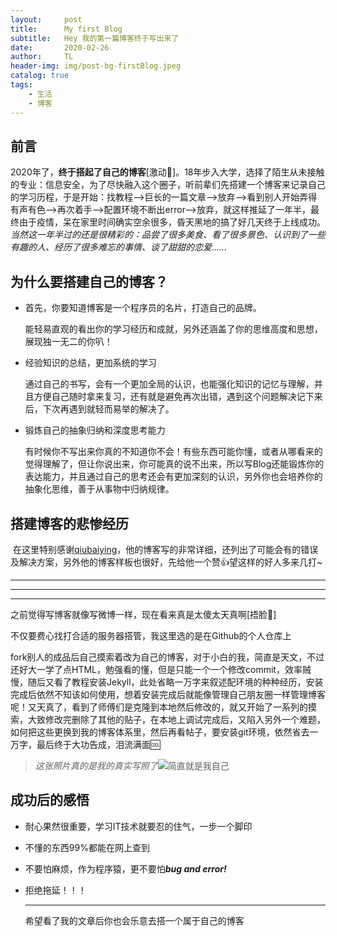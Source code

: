```yaml
---
layout:     post
title:      My first Blog
subtitle:   Hey 我的第一篇博客终于写出来了
date:       2020-02-26
author:     TL
header-img: img/post-bg-firstBlog.jpeg
catalog: true
tags:
    - 生活
    - 博客
---
```


## 前言

​      2020年了，**终于搭起了自己的博客**[激动🤩]。18年步入大学，选择了陌生从未接触的专业：信息安全，为了尽快融入这个圈子，听前辈们先搭建一个博客来记录自己的学习历程，于是开始：找教程—>巨长的一篇文章—>放弃—>看到别人开始弄得有声有色—>再次着手—>配置环境不断出error—>放弃，就这样推延了一年半，最终由于疫情，呆在家里时间确实空余很多，昏天黑地的搞了好几天终于上线成功。*当然这一年半过的还是很精彩的：品尝了很多美食、看了很多景色、认识到了一些有趣的人、经历了很多难忘的事情、谈了甜甜的恋爱......*

## 为什么要搭建自己的博客？

- 首先，你要知道博客是一个程序员的名片，打造自己的品牌。

  能轻易直观的看出你的学习经历和成就，另外还涵盖了你的思维高度和思想，展现独一无二的你叭！

- 经验知识的总结，更加系统的学习

  通过自己的书写，会有一个更加全局的认识，也能强化知识的记忆与理解，并且方便自己随时拿来复习，还有就是避免再次出错，遇到这个问题解决记下来后，下次再遇到就轻而易举的解决了。

- 锻炼自己的抽象归纳和深度思考能力

  有时候你不写出来你真的不知道你不会！有些东西可能你懂，或者从哪看来的觉得理解了，但让你说出来，你可能真的说不出来，所以写Blog还能锻炼你的表达能力，并且通过自己的思考还会有更加深刻的认识，另外你也会培养你的抽象化思维，善于从事物中归纳规律。

## 搭建博客的悲惨经历

  ​    在这里特别感谢[qiubaiying](https://github.com/qiubaiying/qiubaiying.github.io/wiki/%E5%8D%9A%E5%AE%A2%E6%90%AD%E5%BB%BA%E8%AF%A6%E7%BB%86%E6%95%99%E7%A8%8B)，他的博客写的非常详细，还列出了可能会有的错误及解决方案，另外他的博客样板也很好，先给他一个赞👍望这样的好人多来几打~

---

---

---

  之前觉得写博客就像写微博一样，现在看来真是太傻太天真啊[捂脸🤦‍]

  不仅要费心找打合适的服务器搭管，我这里选的是在Github的个人仓库上

  fork别人的成品后自己摸索着改为自己的博客，对于小白的我，简直是天文，不过还好大一学了点HTML，勉强看的懂，但是只能一个一个修改commit，效率贼慢，随后又看了教程安装Jekyll，此处省略一万字来叙述配环境的种种经历，安装完成后依然不知该如何使用，想着安装完成后就能像管理自己朋友圈一样管理博客呢！又天真了，看到了师傅们是克隆到本地然后修改的，就又开始了一系列的摸索，大致修改完删除了其他的贴子，在本地上调试完成后，又陷入另外一个难题，如何把这些更换到我的博客体系里，然后再看帖子，要安装git环境，依然省去一万字，最后终于大功告成，泪流满面🆒

  > *这张照片真的是我的真实写照了*![简直就是我自己](https://imgchr.com/i/3dDfTx)

## 成功后的感悟

- 耐心果然很重要，学习IT技术就要忍的住气，一步一个脚印

- 不懂的东西99%都能在网上查到

- 不要怕麻烦，作为程序猿，更不要怕***bug and error!***

- 拒绝拖延！！！

  ---

  希望看了我的文章后你也会乐意去搭一个属于自己的博客